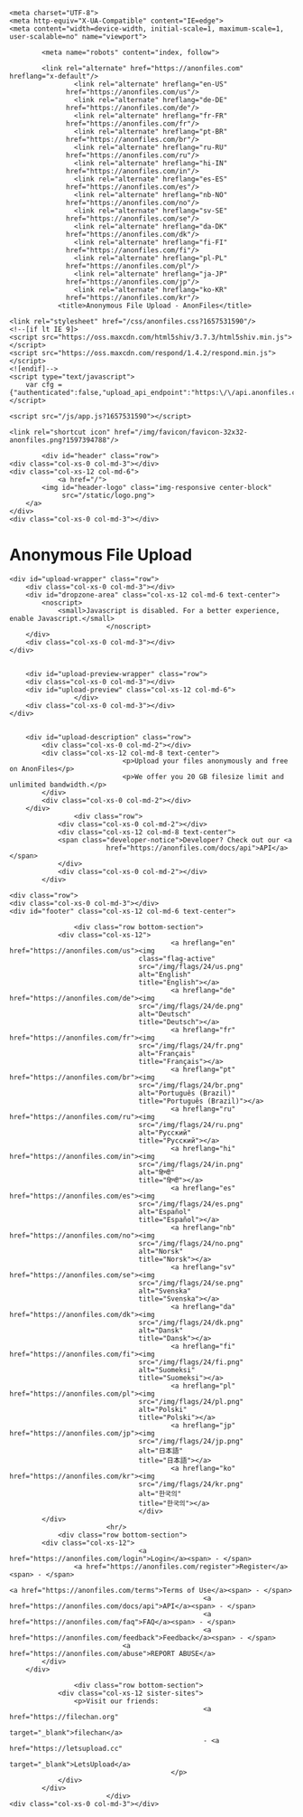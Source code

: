 
<!DOCTYPE HTML>
<html lang="en_US">

<head>

    <meta charset="UTF-8">
    <meta http-equiv="X-UA-Compatible" content="IE=edge">
    <meta content="width=device-width, initial-scale=1, maximum-scale=1, user-scalable=no" name="viewport">

            <meta name="robots" content="index, follow">
    
            <link rel="alternate" href="https://anonfiles.com" hreflang="x-default"/>
                    <link rel="alternate" hreflang="en-US"
                  href="https://anonfiles.com/us"/>
                    <link rel="alternate" hreflang="de-DE"
                  href="https://anonfiles.com/de"/>
                    <link rel="alternate" hreflang="fr-FR"
                  href="https://anonfiles.com/fr"/>
                    <link rel="alternate" hreflang="pt-BR"
                  href="https://anonfiles.com/br"/>
                    <link rel="alternate" hreflang="ru-RU"
                  href="https://anonfiles.com/ru"/>
                    <link rel="alternate" hreflang="hi-IN"
                  href="https://anonfiles.com/in"/>
                    <link rel="alternate" hreflang="es-ES"
                  href="https://anonfiles.com/es"/>
                    <link rel="alternate" hreflang="nb-NO"
                  href="https://anonfiles.com/no"/>
                    <link rel="alternate" hreflang="sv-SE"
                  href="https://anonfiles.com/se"/>
                    <link rel="alternate" hreflang="da-DK"
                  href="https://anonfiles.com/dk"/>
                    <link rel="alternate" hreflang="fi-FI"
                  href="https://anonfiles.com/fi"/>
                    <link rel="alternate" hreflang="pl-PL"
                  href="https://anonfiles.com/pl"/>
                    <link rel="alternate" hreflang="ja-JP"
                  href="https://anonfiles.com/jp"/>
                    <link rel="alternate" hreflang="ko-KR"
                  href="https://anonfiles.com/kr"/>
                <title>Anonymous File Upload - AnonFiles</title>
        
    <link rel="stylesheet" href="/css/anonfiles.css?1657531590"/>
    <!--[if lt IE 9]>
    <script src="https://oss.maxcdn.com/html5shiv/3.7.3/html5shiv.min.js"></script>
    <script src="https://oss.maxcdn.com/respond/1.4.2/respond.min.js"></script>
    <![endif]-->
    <script type="text/javascript">
        var cfg = {"authenticated":false,"upload_api_endpoint":"https:\/\/api.anonfiles.com\/upload","hua":false,"as":"11","domain":"anonfiles.com","pde":false};
    </script>

    <script src="/js/app.js?1657531590"></script>

    <link rel="shortcut icon" href="/img/favicon/favicon-32x32-anonfiles.png?1597394788"/>
</head>
<body>
<div id="site-wrapper" class="container">

            <div id="header" class="row">
    <div class="col-xs-0 col-md-3"></div>
    <div class="col-xs-12 col-md-6">
                <a href="/">
            <img id="header-logo" class="img-responsive center-block"
                 src="/static/logo.png">
        </a>
    </div>
    <div class="col-xs-0 col-md-3"></div>
</div>    
    <div class="row">
    <div class="col-xs-0 col-md-3"></div>
    <div class="col-xs-12 col-md-6">
                                            </div>
    <div class="col-xs-0 col-md-3"></div>
</div>
        <div id="upload-top" class="row top-wrapper">
        <div class="col-xs-0 col-md-3"></div>
        <div class="col-xs-12 col-md-6 text-center">
                            <h1 data-uploading-text="Uploading">Anonymous File Upload</h1>
                    </div>
        <div class="col-xs-0 col-md-3"></div>
    </div>

    <div id="upload-wrapper" class="row">
        <div class="col-xs-0 col-md-3"></div>
        <div id="dropzone-area" class="col-xs-12 col-md-6 text-center">
            <noscript>
                <small>Javascript is disabled. For a better experience, enable Javascript.</small>
                            </noscript>
        </div>
        <div class="col-xs-0 col-md-3"></div>
    </div>

    
        <div id="upload-preview-wrapper" class="row">
        <div class="col-xs-0 col-md-3"></div>
        <div id="upload-preview" class="col-xs-12 col-md-6">
                    </div>
        <div class="col-xs-0 col-md-3"></div>
    </div>

    
        <div id="upload-description" class="row">
            <div class="col-xs-0 col-md-2"></div>
            <div class="col-xs-12 col-md-8 text-center">
                                <p>Upload your files anonymously and free on AnonFiles</p>
                                <p>We offer you 20 GB filesize limit and unlimited bandwidth.</p>
            </div>
            <div class="col-xs-0 col-md-2"></div>
        </div>
                    <div class="row">
                <div class="col-xs-0 col-md-2"></div>
                <div class="col-xs-12 col-md-8 text-center">
                <span class="developer-notice">Developer? Check out our <a
                            href="https://anonfiles.com/docs/api">API</a></span>
                </div>
                <div class="col-xs-0 col-md-2"></div>
            </div>
            
    <div class="row">
    <div class="col-xs-0 col-md-3"></div>
    <div id="footer" class="col-xs-12 col-md-6 text-center">

                    <div class="row bottom-section">
                <div class="col-xs-12">
                                            <a hreflang="en" href="https://anonfiles.com/us"><img
                                    class="flag-active"
                                    src="/img/flags/24/us.png"
                                    alt="English"
                                    title="English"></a>
                                            <a hreflang="de" href="https://anonfiles.com/de"><img
                                    src="/img/flags/24/de.png"
                                    alt="Deutsch"
                                    title="Deutsch"></a>
                                            <a hreflang="fr" href="https://anonfiles.com/fr"><img
                                    src="/img/flags/24/fr.png"
                                    alt="Français"
                                    title="Français"></a>
                                            <a hreflang="pt" href="https://anonfiles.com/br"><img
                                    src="/img/flags/24/br.png"
                                    alt="Português (Brazil)"
                                    title="Português (Brazil)"></a>
                                            <a hreflang="ru" href="https://anonfiles.com/ru"><img
                                    src="/img/flags/24/ru.png"
                                    alt="Русский"
                                    title="Русский"></a>
                                            <a hreflang="hi" href="https://anonfiles.com/in"><img
                                    src="/img/flags/24/in.png"
                                    alt="हिन्दी"
                                    title="हिन्दी"></a>
                                            <a hreflang="es" href="https://anonfiles.com/es"><img
                                    src="/img/flags/24/es.png"
                                    alt="Español"
                                    title="Español"></a>
                                            <a hreflang="nb" href="https://anonfiles.com/no"><img
                                    src="/img/flags/24/no.png"
                                    alt="Norsk"
                                    title="Norsk"></a>
                                            <a hreflang="sv" href="https://anonfiles.com/se"><img
                                    src="/img/flags/24/se.png"
                                    alt="Svenska"
                                    title="Svenska"></a>
                                            <a hreflang="da" href="https://anonfiles.com/dk"><img
                                    src="/img/flags/24/dk.png"
                                    alt="Dansk"
                                    title="Dansk"></a>
                                            <a hreflang="fi" href="https://anonfiles.com/fi"><img
                                    src="/img/flags/24/fi.png"
                                    alt="Suomeksi"
                                    title="Suomeksi"></a>
                                            <a hreflang="pl" href="https://anonfiles.com/pl"><img
                                    src="/img/flags/24/pl.png"
                                    alt="Polski"
                                    title="Polski"></a>
                                            <a hreflang="jp" href="https://anonfiles.com/jp"><img
                                    src="/img/flags/24/jp.png"
                                    alt="日本語"
                                    title="日本語"></a>
                                            <a hreflang="ko" href="https://anonfiles.com/kr"><img
                                    src="/img/flags/24/kr.png"
                                    alt="한국의"
                                    title="한국의"></a>
                                    </div>
            </div>
                            <hr/>
                <div class="row bottom-section">
            <div class="col-xs-12">
                                    <a href="https://anonfiles.com/login">Login</a><span> - </span>
                    <a href="https://anonfiles.com/register">Register</a><span> - </span>
                                                                                    <a href="https://anonfiles.com/terms">Terms of Use</a><span> - </span>
                                                    <a href="https://anonfiles.com/docs/api">API</a><span> - </span>
                                                    <a href="https://anonfiles.com/faq">FAQ</a><span> - </span>
                                                    <a href="https://anonfiles.com/feedback">Feedback</a><span> - </span>
                                <a href="https://anonfiles.com/abuse">REPORT ABUSE</a>
            </div>
        </div>

                    <div class="row bottom-section">
                <div class="col-xs-12 sister-sites">
                    <p>Visit our friends:
                                                    <a href="https://filechan.org"
                                                             target="_blank">filechan</a>
                                                    - <a href="https://letsupload.cc"
                                                             target="_blank">LetsUpload</a>
                                            </p>
                </div>
            </div>
                            </div>
    <div class="col-xs-0 col-md-3"></div>
</div></div>
<script>
    $.ajaxSetup({headers: {'X-CSRF-Token': 'XpIje1LqZKd0SCp0tqTrQE1xVbWySHY8UCLIrt9T'}});
    var app_csrf_token = "XpIje1LqZKd0SCp0tqTrQE1xVbWySHY8UCLIrt9T";
</script>

<script>
    var translate = {
        upload: {
            choose_file: "Choose\u0020file",
            upload: "Upload",
            uploading: "Uploading",
            button_copy: "Copy",
            button_copied: "Copied\u0021",
            browser_too_old: "Your browser is too old &amp; does not support multiple files per upload.",
            copy_all: {
                button: "Copy all URLs as...",
                example_filename: "filename.jpg",
                options: {
                    text: "Text",
                    bb: "BB code",
                    html: "HTML code"
                }
            },
            error: {
                ERROR_FILE_NOT_PROVIDED: "No\u0020file\u0020chosen.",
                ERROR_FILE_EMPTY: "The\u0020file\u0020can\u0020not\u0020be\u0020empty.",
                ERROR_FILE_INVALID: "Invalid\u0020file.",
                ERROR_USER_MAX_FILES_PER_HOUR_REACHED: "Max\u0020uploaded\u0020files\u0020per\u0020hour\u0020exceeded.",
                ERROR_USER_MAX_FILES_PER_DAY_REACHED: "Max\u0020uploaded\u0020files\u0020per\u0020day\u0020exceeded.",
                ERROR_USER_MAX_BYTES_PER_HOUR_REACHED: "Max\u0020uploaded\u0020size\u0020per\u0020hour\u0020exceeded.",
                ERROR_USER_MAX_BYTES_PER_DAY_REACHED: "Max\u0020uploaded\u0020size\u0020per\u0020day\u0020exceeded.",
                ERROR_FILE_DISALLOWED_TYPE: "Filetype\u0020not\u0020allowed.",
                ERROR_FILE_SIZE_EXCEEDED: "The\u0020file\u0020is\u0020too\u0020large.\u0020Max\u0020filesize\u003A\u002020\u0020GB",
                ERROR_FILE_BANNED: "The\u0020file\u0020content\u0020is\u0020banned.",
                ERROR_SYSTEM_FAILURE: "System\u0020Error.\u0020Please\u0020try\u0020again\u0020later."
            }
        }
    };
</script>

</body>
</html>
